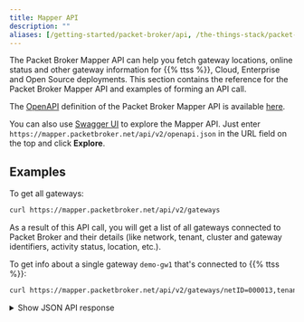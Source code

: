 ```yaml
---
title: Mapper API
description: ""
aliases: [/getting-started/packet-broker/api, /the-things-stack/packet-broker/api]
---
```


The Packet Broker Mapper API can help you fetch gateway locations, online status and other gateway information for {{% ttss %}}, Cloud, Enterprise and Open Source deployments. This section contains the reference for the Packet Broker Mapper API and examples of forming an API call.

<!--more-->

The [OpenAPI](https://swagger.io/specification/) definition of the Packet Broker Mapper API is available [here](https://mapper.packetbroker.net/api/v2/openapi.json).

You can also use [Swagger UI](https://petstore.swagger.io/) to explore the Mapper API. Just enter `https://mapper.packetbroker.net/api/v2/openapi.json` in the URL field on the top and click **Explore**.

## Examples

To get all gateways:

```bash
curl https://mapper.packetbroker.net/api/v2/gateways
```

As a result of this API call, you will get a list of all gateways connected to Packet Broker and their details (like network, tenant, cluster and gateway identifiers, activity status, location, etc.).

To get info about a single gateway `demo-gw1` that's connected to {{% ttss %}}:

```bash
curl https://mapper.packetbroker.net/api/v2/gateways/netID=000013,tenantID=ttn,id=demo-gw1
```

<details><summary>Show JSON API response</summary>

```json
{
  "netID": "000013",
  "tenantID": "ttn",
  "id": "demo-gw1",
  "eui": "B827EBFFFE8DB885",
  "clusterID": "eu1.cloud.thethings.network",
  "updatedAt": "2022-05-04T14:55:35.52635Z",
  "location": {
    "latitude": 43.856691,
    "longitude": 18.382848,
    "altitude": 500,
    "accuracy": 0
  },
  "antennaPlacement": "INDOOR",
  "antennaCount": 1,
  "online": true,
  "frequencyPlan": {
    "region": "EU_863_870",
    "loraMultiSFChannels": [
      868100000, 868300000, 868500000, 867100000, 867300000, 867500000,
      867700000, 867900000
    ]
  },
  "rxRate": 2821.1191,
  "txRate": 151.6022
}
```

</details>
